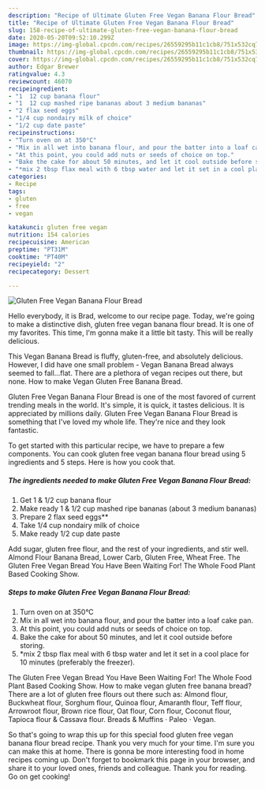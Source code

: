 ```yaml
---
description: "Recipe of Ultimate Gluten Free Vegan Banana Flour Bread"
title: "Recipe of Ultimate Gluten Free Vegan Banana Flour Bread"
slug: 158-recipe-of-ultimate-gluten-free-vegan-banana-flour-bread
date: 2020-05-20T09:52:10.299Z
image: https://img-global.cpcdn.com/recipes/26559295b11c1cb8/751x532cq70/gluten-free-vegan-banana-flour-bread-recipe-main-photo.jpg
thumbnail: https://img-global.cpcdn.com/recipes/26559295b11c1cb8/751x532cq70/gluten-free-vegan-banana-flour-bread-recipe-main-photo.jpg
cover: https://img-global.cpcdn.com/recipes/26559295b11c1cb8/751x532cq70/gluten-free-vegan-banana-flour-bread-recipe-main-photo.jpg
author: Edgar Brewer
ratingvalue: 4.3
reviewcount: 46070
recipeingredient:
- "1  12 cup banana flour"
- "1  12 cup mashed ripe bananas about 3 medium bananas"
- "2 flax seed eggs"
- "1/4 cup nondairy milk of choice"
- "1/2 cup date paste"
recipeinstructions:
- "Turn oven on at 350°C"
- "Mix in all wet into banana flour, and pour the batter into a loaf cake pan."
- "At this point, you could add nuts or seeds of choice on top."
- "Bake the cake for about 50 minutes, and let it cool outside before storing."
- "*mix 2 tbsp flax meal with 6 tbsp water and let it set in a cool place for 10 minutes (preferably the freezer)."
categories:
- Recipe
tags:
- gluten
- free
- vegan

katakunci: gluten free vegan 
nutrition: 154 calories
recipecuisine: American
preptime: "PT31M"
cooktime: "PT40M"
recipeyield: "2"
recipecategory: Dessert

---
```



![Gluten Free Vegan Banana Flour Bread](https://img-global.cpcdn.com/recipes/26559295b11c1cb8/751x532cq70/gluten-free-vegan-banana-flour-bread-recipe-main-photo.jpg)

Hello everybody, it is Brad, welcome to our recipe page. Today, we're going to make a distinctive dish, gluten free vegan banana flour bread. It is one of my favorites. This time, I'm gonna make it a little bit tasty. This will be really delicious.

This Vegan Banana Bread is fluffy, gluten-free, and absolutely delicious. However, I did have one small problem - Vegan Banana Bread always seemed to fall…flat. There are a plethora of vegan recipes out there, but none. How to make Vegan Gluten Free Banana Bread.

Gluten Free Vegan Banana Flour Bread is one of the most favored of current trending meals in the world. It's simple, it is quick, it tastes delicious. It is appreciated by millions daily. Gluten Free Vegan Banana Flour Bread is something that I've loved my whole life. They're nice and they look fantastic.


To get started with this particular recipe, we have to prepare a few components. You can cook gluten free vegan banana flour bread using 5 ingredients and 5 steps. Here is how you cook that.

<!--inarticleads1-->

##### The ingredients needed to make Gluten Free Vegan Banana Flour Bread:

1. Get 1 &amp; 1/2 cup banana flour
1. Make ready 1 &amp; 1/2 cup mashed ripe bananas (about 3 medium bananas)
1. Prepare 2 flax seed eggs**
1. Take 1/4 cup nondairy milk of choice
1. Make ready 1/2 cup date paste


Add sugar, gluten free flour, and the rest of your ingredients, and stir well. Almond Flour Banana Bread, Lower Carb, Gluten Free, Wheat Free. The Gluten Free Vegan Bread You Have Been Waiting For! The Whole Food Plant Based Cooking Show. 

<!--inarticleads2-->

##### Steps to make Gluten Free Vegan Banana Flour Bread:

1. Turn oven on at 350°C
1. Mix in all wet into banana flour, and pour the batter into a loaf cake pan.
1. At this point, you could add nuts or seeds of choice on top.
1. Bake the cake for about 50 minutes, and let it cool outside before storing.
1. *mix 2 tbsp flax meal with 6 tbsp water and let it set in a cool place for 10 minutes (preferably the freezer).


The Gluten Free Vegan Bread You Have Been Waiting For! The Whole Food Plant Based Cooking Show. How to make vegan gluten free banana bread? There are a lot of gluten free flours out there such as: Almond flour, Buckwheat flour, Sorghum flour, Quinoa flour, Amaranth flour, Teff flour, Arrowroot flour, Brown rice flour, Oat flour, Corn flour, Coconut flour, Tapioca flour &amp; Cassava flour. Breads &amp; Muffins · Paleo · Vegan. 

So that's going to wrap this up for this special food gluten free vegan banana flour bread recipe. Thank you very much for your time. I'm sure you can make this at home. There is gonna be more interesting food in home recipes coming up. Don't forget to bookmark this page in your browser, and share it to your loved ones, friends and colleague. Thank you for reading. Go on get cooking!
